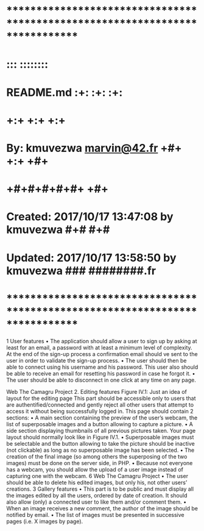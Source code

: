 # **************************************************************************** #
#                                                                              #
#                                                         :::      ::::::::    #
#    README.md                                          :+:      :+:    :+:    #
#                                                     +:+ +:+         +:+      #
#    By: kmuvezwa <marvin@42.fr>                    +#+  +:+       +#+         #
#                                                 +#+#+#+#+#+   +#+            #
#    Created: 2017/10/17 13:47:08 by kmuvezwa          #+#    #+#              #
#    Updated: 2017/10/17 13:58:50 by kmuvezwa         ###   ########.fr        #
#                                                                              #
# **************************************************************************** #

1 User features
• The application should allow a user to sign up by asking at least for an email, a
password with at least a minimum level of complexity. At the end of the sign-up
process a confirmation email should ve sent to the user in order to validate the
sign-up process.
• The user should then be able to connect using his username and his password. This
user also should be able to receive an email for resetting his password in case he
forgot it.
• The user should be able to disconnect in one click at any time on any page.

Web The Camagru Project
2. Editing features
Figure IV.1: Just an idea of layout for the editing page
This part should be accessible only to users that are authentified/connected and gently
reject all other users that attempt to access it without being successfully logged in.
This page should contain 2 sections:
• A main section containing the preview of the user’s webcam, the list of superposable
images and a button allowing to capture a picture.
• A side section displaying thumbnails of all previous pictures taken.
Your page layout should normally look like in Figure IV.1.
• Superposable images must be selectable and the button allowing to take the picture
should be inactive (not clickable) as long as no superposable image has been
selected.
• The creation of the final image (so among others the superposing of the two images)
must be done on the server side, in PHP.
• Because not everyone has a webcam, you should allow the upload of a user image
instead of capturing one with the webcam.
6
Web The Camagru Project
• The user should be able to delete his edited images, but only his, not other users’
creations.
3 Gallery features
• This part is to be public and must display all the images edited by all the users,
ordered by date of creation. It should also allow (only) a connected user to like
them and/or comment them.
• When an image receives a new comment, the author of the image should be notified
by email.
• The list of images must be presented in successive pages (i.e. X images by page).
